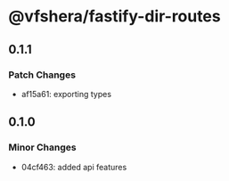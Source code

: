 # @vfshera/fastify-dir-routes

## 0.1.1

### Patch Changes

- af15a61: exporting types

## 0.1.0

### Minor Changes

- 04cf463: added api features
